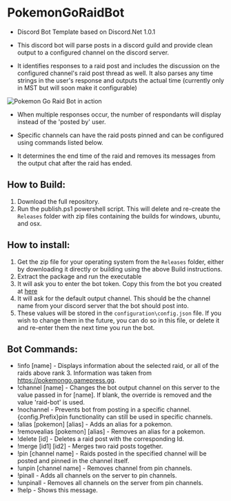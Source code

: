# PokemonGoRaidBot
- Discord Bot Template based on Discord.Net 1.0.1

- This discord bot will parse posts in a discord guild and provide clean output to a configured channel on the discord server.

- It identifies responses to a raid post and includes the discussion on the configured channel's raid post thread as well.  It also parses any time strings in the user's response and outputs the actual time (currently only in MST but will soon make it configurable)

![Pokemon Go Raid Bot in action](http://i.imgur.com/M0MF0Vn.png)

- When multiple responses occur, the number of respondants will display instead of the 'posted by' user.

- Specific channels can have the raid posts pinned and can be configured using commands listed below.

- It determines the end time of the raid and removes its messages from the output chat after the raid has ended.

## How to Build:
1. Download the full repository.
1. Run the publish.ps1 powershell script.  This will delete and re-create the `Releases` folder with zip files containing the builds for windows, ubuntu, and osx.

## How to install:
1. Get the zip file for your operating system from the `Releases` folder, either by downloading it directly or building using the above  Build instructions.
1. Extract the package and run the executable
  1. It will ask you to enter the bot token.  Copy this from the bot you created at [here](https://discordapp.com/developers/applications/me)
  1. It will ask for the default output channel.  This should be the channel name from your discord server that the bot should post into.
  1. These values will be stored in the `configuration\config.json` file.  If you wish to change them in the future, you can do so in this file, or delete it and re-enter them the next time you run the bot.

## Bot Commands:
* !info [name] - Displays information about the selected raid, or all of the raids above rank 3.  Information was taken from https://pokemongo.gamepress.gg.
* !channel [name] - Changes the bot output channel on this server to the value passed in for [name].  If blank, the override is removed and the value 'raid-bot' is used.
* !nochannel - Prevents bot from posting in a specific channel.  {config.Prefix}pin functionality can still be used in specific channels.
* !alias [pokemon] [alias] - Adds an alias for a pokemon.
* !removealias [pokemon] [alias] - Removes an alias for a pokemon.
* !delete [id] - Deletes a raid post with the corresponding Id.
* !merge [id1] [id2] - Merges two raid posts together.
* !pin [channel name] - Raids posted in the specified channel will be posted and pinned in the channel itself.
* !unpin [channel name] - Removes channel from pin channels.
* !pinall - Adds all channels on the server to pin channels.
* !unpinall - Removes all channels on the server from pin channels.
* !help - Shows this message.
